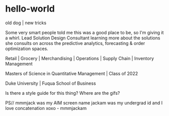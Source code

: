 # hello-world
old dog | new tricks

Some very smart people told me this was a good place to be, so I'm giving it a whirl.
Lead Solution Design Consultant learning more about the solutions she consults on across the predictive analytics, forecasting & order optimization spaces.

Retail | Grocery | Merchandising | Operations | Supply Chain | Inventory Management

Masters of Science in Quantitative Management | Class of 2022

Duke University | Fuqua School of Business

Is there a style guide for this thing? Where are the gifs?

PS// mmmjack was my AIM screen name
     jackam was my undergrad id
     and I love concatenation
     xoxo - mmmjackam

